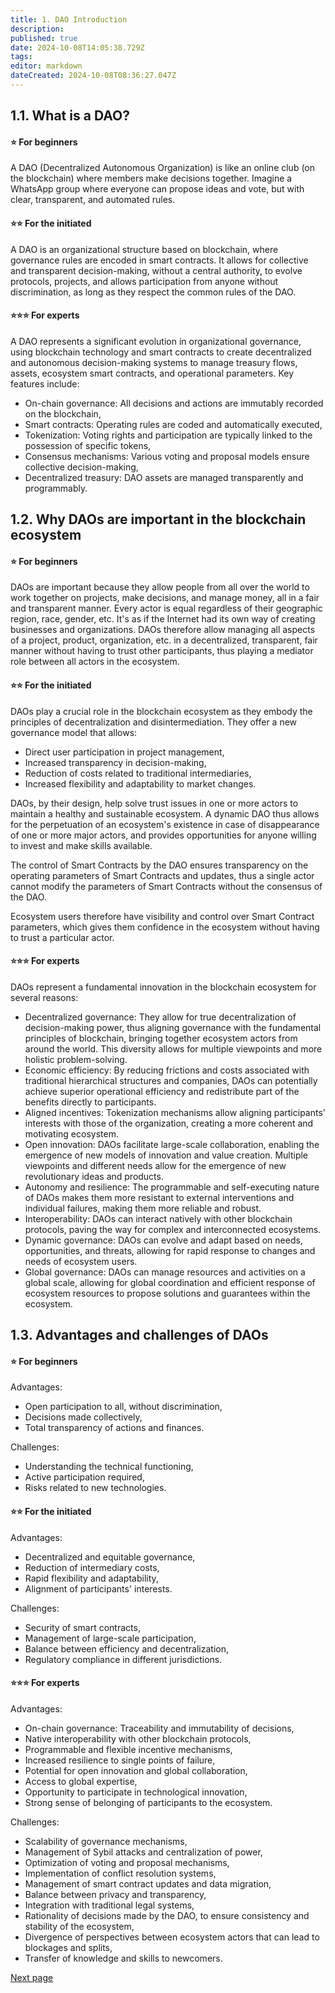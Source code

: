 ```yaml
---
title: 1. DAO Introduction
description: 
published: true
date: 2024-10-08T14:05:38.729Z
tags: 
editor: markdown
dateCreated: 2024-10-08T08:36:27.047Z
---
```


## **1.1. What is a DAO?**

#### **⭐ For beginners**

A DAO (Decentralized Autonomous Organization) is like an online club (on the blockchain) where members make decisions together. Imagine a WhatsApp group where everyone can propose ideas and vote, but with clear, transparent, and automated rules.

#### **⭐⭐ For the initiated**

A DAO is an organizational structure based on blockchain, where governance rules are encoded in smart contracts. It allows for collective and transparent decision-making, without a central authority, to evolve protocols, projects, and allows participation from anyone without discrimination, as long as they respect the common rules of the DAO.

#### **⭐⭐⭐ For experts**

A DAO represents a significant evolution in organizational governance, using blockchain technology and smart contracts to create decentralized and autonomous decision-making systems to manage treasury flows, assets, ecosystem smart contracts, and operational parameters. Key features include:

-   On-chain governance: All decisions and actions are immutably recorded on the blockchain,
-   Smart contracts: Operating rules are coded and automatically executed,
-   Tokenization: Voting rights and participation are typically linked to the possession of specific tokens,
-   Consensus mechanisms: Various voting and proposal models ensure collective decision-making,
-   Decentralized treasury: DAO assets are managed transparently and programmably.

## **1.2. Why DAOs are important in the blockchain ecosystem**

#### **⭐ For beginners**

DAOs are important because they allow people from all over the world to work together on projects, make decisions, and manage money, all in a fair and transparent manner. Every actor is equal regardless of their geographic region, race, gender, etc. It's as if the Internet had its own way of creating businesses and organizations. DAOs therefore allow managing all aspects of a project, product, organization, etc. in a decentralized, transparent, fair manner without having to trust other participants, thus playing a mediator role between all actors in the ecosystem.

#### **⭐⭐ For the initiated**

DAOs play a crucial role in the blockchain ecosystem as they embody the principles of decentralization and disintermediation. They offer a new governance model that allows:

-   Direct user participation in project management,
-   Increased transparency in decision-making,
-   Reduction of costs related to traditional intermediaries,
-   Increased flexibility and adaptability to market changes.

DAOs, by their design, help solve trust issues in one or more actors to maintain a healthy and sustainable ecosystem. A dynamic DAO thus allows for the perpetuation of an ecosystem's existence in case of disappearance of one or more major actors, and provides opportunities for anyone willing to invest and make skills available.

The control of Smart Contracts by the DAO ensures transparency on the operating parameters of Smart Contracts and updates, thus a single actor cannot modify the parameters of Smart Contracts without the consensus of the DAO.

Ecosystem users therefore have visibility and control over Smart Contract parameters, which gives them confidence in the ecosystem without having to trust a particular actor.

#### **⭐⭐⭐ For experts**

DAOs represent a fundamental innovation in the blockchain ecosystem for several reasons:

-   Decentralized governance: They allow for true decentralization of decision-making power, thus aligning governance with the fundamental principles of blockchain, bringing together ecosystem actors from around the world. This diversity allows for multiple viewpoints and more holistic problem-solving.
-   Economic efficiency: By reducing frictions and costs associated with traditional hierarchical structures and companies, DAOs can potentially achieve superior operational efficiency and redistribute part of the benefits directly to participants.
-   Aligned incentives: Tokenization mechanisms allow aligning participants' interests with those of the organization, creating a more coherent and motivating ecosystem.
-   Open innovation: DAOs facilitate large-scale collaboration, enabling the emergence of new models of innovation and value creation. Multiple viewpoints and different needs allow for the emergence of new revolutionary ideas and products.
-   Autonomy and resilience: The programmable and self-executing nature of DAOs makes them more resistant to external interventions and individual failures, making them more reliable and robust.
-   Interoperability: DAOs can interact natively with other blockchain protocols, paving the way for complex and interconnected ecosystems.
-   Dynamic governance: DAOs can evolve and adapt based on needs, opportunities, and threats, allowing for rapid response to changes and needs of ecosystem users.
-   Global governance: DAOs can manage resources and activities on a global scale, allowing for global coordination and efficient response of ecosystem resources to propose solutions and guarantees within the ecosystem.

## **1.3. Advantages and challenges of DAOs**

#### **⭐ For beginners**

Advantages:

-   Open participation to all, without discrimination,
-   Decisions made collectively,
-   Total transparency of actions and finances.

Challenges:

-   Understanding the technical functioning,
-   Active participation required,
-   Risks related to new technologies.  
     

#### **⭐⭐ For the initiated**

Advantages:

-   Decentralized and equitable governance,
-   Reduction of intermediary costs,
-   Rapid flexibility and adaptability,
-   Alignment of participants' interests.

Challenges:

-   Security of smart contracts,
-   Management of large-scale participation,
-   Balance between efficiency and decentralization,
-   Regulatory compliance in different jurisdictions.  
     

#### **⭐⭐⭐ For experts**

Advantages:

-   On-chain governance: Traceability and immutability of decisions,
-   Native interoperability with other blockchain protocols,
-   Programmable and flexible incentive mechanisms,
-   Increased resilience to single points of failure,
-   Potential for open innovation and global collaboration,
-   Access to global expertise,
-   Opportunity to participate in technological innovation,
-   Strong sense of belonging of participants to the ecosystem.

Challenges:

-   Scalability of governance mechanisms,
-   Management of Sybil attacks and centralization of power,
-   Optimization of voting and proposal mechanisms,
-   Implementation of conflict resolution systems,
-   Management of smart contract updates and data migration,
-   Balance between privacy and transparency,
-   Integration with traditional legal systems,
-   Rationality of decisions made by the DAO, to ensure consistency and stability of the ecosystem,
-   Divergence of perspectives between ecosystem actors that can lead to blockages and splits,
-   Transfer of knowledge and skills to newcomers.

[Next page](/en/DAO/DAO_RealToken)
